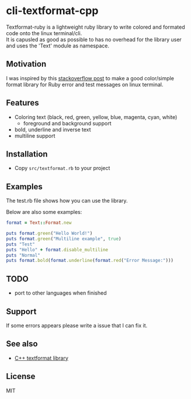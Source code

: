 # cli-textformat-cpp

Textformat-ruby is a lightweight ruby library to write colored and formated code onto the linux terminal/cli.<br>
It is capusled as good as possible to has no overhead for the library user and uses the 'Text' module as namespace.

## Motivation
I was inspired by this [stackoverflow post](https://stackoverflow.com/questions/2616906/how-do-i-output-coloured-text-to-a-linux-terminal)
to make a good color/simple format library for Ruby error and test messages on linux terminal. 

## Features
* Coloring text (black, red, green, yellow, blue, magenta, cyan, white)
    * foreground and background support
* bold, underline and inverse text
* multiline support 

## Installation
* Copy <code>src/textformat.rb</code> to your project

## Examples
The test.rb file shows how you can use the library. 

Below are also some examples:
```ruby
format = Text::Format.new

puts format.green("Hello World!")
puts format.green("Multiline example", true)
puts "Test"
puts "Hello" + format.disable_multiline
puts "Normal"
puts format.bold(format.underline(format.red("Error Message:")))
```

## TODO
* port to other languages when finished

## Support
If some errors appears please write a issue that I can fix it.

## See also
* [C++ textformat library](https://github.com/Shadowsith/cli-textformat-ruby)

## License
MIT

